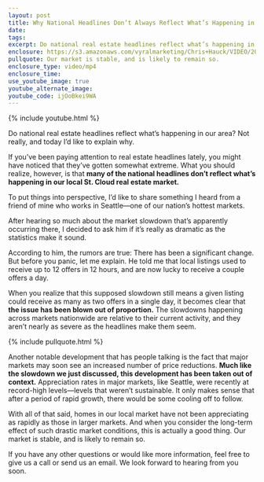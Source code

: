 ```yaml
---
layout: post
title: Why National Headlines Don’t Always Reflect What’s Happening in St. Cloud
date:
tags:
excerpt: Do national real estate headlines reflect what’s happening in our area? Not really, and today I’d like to explain why.
enclosure: https://s3.amazonaws.com/vyralmarketing/Chris+Hauck/VIDEO/2019/St.+Cloud+Real+Estate-+What's+the+Market+Doing_.mp4
pullquote: Our market is stable, and is likely to remain so.
enclosure_type: video/mp4
enclosure_time:
use_youtube_image: true
youtube_alternate_image:
youtube_code: ijOoBkei9WA
---
```


{% include youtube.html %}

Do national real estate headlines reflect what’s happening in our area? Not really, and today I’d like to explain why.

If you’ve been paying attention to real estate headlines lately, you might have noticed that they’ve gotten somewhat extreme. What you should realize, however, is that **many of the national headlines don’t reflect what’s happening in our local St. Cloud real estate market.&nbsp;**

To put things into perspective, I’d like to share something I heard from a friend of mine who works in Seattle—one of our nation’s hottest markets.

After hearing so much about the market slowdown that’s apparently occurring there, I decided to ask him if it’s really as dramatic as the statistics make it sound.&nbsp;

According to him, the rumors are true: There has been a significant change. But before you panic, let me explain. He told me that local listings used to receive up to 12 offers in 12 hours, and are now lucky to receive a couple offers a day.&nbsp;

When you realize that this supposed slowdown still means a given listing could receive as many as two offers in a single day, it becomes clear that **the issue has been blown out of proportion.** The slowdowns happening across markets nationwide are relative to their current activity, and they aren’t nearly as severe as the headlines make them seem.

{% include pullquote.html %}

Another notable development that has people talking is the fact that major markets may soon see an increased number of price reductions. **Much like the slowdown we just discussed, this development has been taken out of context.** Appreciation rates in major markets, like Seattle, were recently at record-high levels—levels that weren’t sustainable. It only makes sense that after a period of rapid growth, there would be some cooling off to follow.

With all of that said, homes in our local market have not been appreciating as rapidly as those in larger markets. And when you consider the long-term effect of such drastic market conditions, this is actually a good thing. Our market is stable, and is likely to remain so.

If you have any other questions or would like more information, feel free to give us a call or send us an email. We look forward to hearing from you soon.